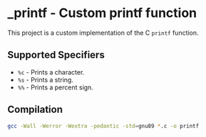 # _printf - Custom printf function
This project is a custom implementation of the C `printf` function.

## Supported Specifiers
- `%c` - Prints a character.
- `%s` - Prints a string.
- `%%` - Prints a percent sign.

## Compilation
```sh
gcc -Wall -Werror -Wextra -pedantic -std=gnu89 *.c -o printf
